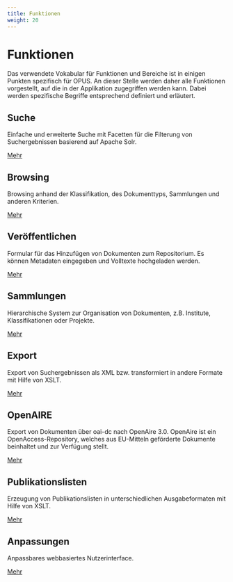 ```yaml
---
title: Funktionen
weight: 20
---
```


# Funktionen

Das verwendete Vokabular für Funktionen und Bereiche ist in einigen Punkten spezifisch für OPUS.
An dieser Stelle werden daher alle Funktionen vorgestellt, auf die in der Applikation zugegriffen
werden kann. Dabei werden spezifische Begriffe entsprechend definiert und erläutert.

## Suche

Einfache und erweiterte Suche mit Facetten für die Filterung von Suchergebnissen basierend auf Apache Solr.

[Mehr](search.html)

## Browsing

Browsing anhand der Klassifikation, des Dokumenttyps, Sammlungen und anderen Kriterien.

[Mehr](browsing.html)

## Veröffentlichen

Formular für das Hinzufügen von Dokumenten zum Repositorium. Es können Metadaten eingegeben und Volltexte
hochgeladen werden.

[Mehr](publish.html)

## Sammlungen

Hierarchische System zur Organisation von Dokumenten, z.B. Institute, Klassifikationen oder Projekte.

[Mehr](collections.html)

## Export

Export von Suchergebnissen als XML bzw. transformiert in andere Formate mit Hilfe von XSLT.

[Mehr](export.html)

## OpenAIRE

Export von Dokumenten über oai-dc nach OpenAire 3.0. OpenAire ist ein OpenAccess-Repository, welches aus EU-Mitteln
geförderte Dokumente beinhaltet und zur Verfügung stellt.

[Mehr](openaire.html)

## Publikationslisten

Erzeugung von Publikationslisten in unterschiedlichen Ausgabeformaten mit Hilfe von XSLT.

[Mehr](publist.html)

## Anpassungen

Anpassbares webbasiertes Nutzerinterface.

[Mehr](customization.html)
